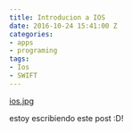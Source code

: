 ```yaml
---
title: Introducion a IOS
date: 2016-10-24 15:41:00 Z
categories:
- apps
- programing
tags:
- Ios
- SWIFT
---
```


[ios.jpg](https://www.netsolutionsindia.com/blog/wp-content/uploads/2014/07/swift_iOS_app_developers.jpg)

estoy escribiendo este post :D!